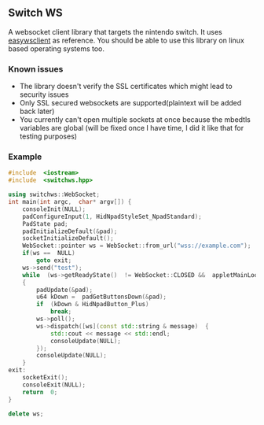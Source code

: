 ## Switch WS
A websocket client library that targets the nintendo switch. It uses [easywsclient](https://github.com/dhbaird/easywsclient) as reference.  You should be able to use this library on linux based operating systems too.

### Known issues
- The library doesn't verify the SSL certificates which might lead to security issues
- Only SSL secured websockets are supported(plaintext will be added back later)
- You currently can't open multiple sockets at once because the mbedtls variables are global (will be fixed once I have time, I did it like that for testing purposes)
### Example

```cpp
#include  <iostream>
#include  <switchws.hpp>

using switchws::WebSocket;
int main(int argc,  char* argv[]) {
	consoleInit(NULL);
	padConfigureInput(1, HidNpadStyleSet_NpadStandard);
	PadState pad;
	padInitializeDefault(&pad);
	socketInitializeDefault();
	WebSocket::pointer ws = WebSocket::from_url("wss://example.com");
	if(ws ==  NULL)
		goto exit;
	ws->send("test");
	while  (ws->getReadyState()  != WebSocket::CLOSED &&  appletMainLoop())
	{
		padUpdate(&pad);
		u64 kDown =  padGetButtonsDown(&pad);
		if  (kDown & HidNpadButton_Plus)
			break;
		ws->poll();
		ws->dispatch([ws](const std::string & message)  {
			std::cout << message << std::endl;
			consoleUpdate(NULL);
		});
		consoleUpdate(NULL);
	}
exit:
	socketExit();
	consoleExit(NULL);
	return  0;
}

delete ws;
```

